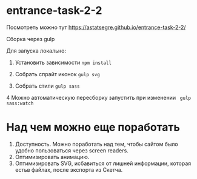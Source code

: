 # entrance-task-2-2

Посмотреть можно тут https://astatsegre.github.io/entrance-task-2-2/

Сборка через gulp

Для запуска локально:

1. Установить зависимости
``` npm install ```

2. Собрать спрайт иконок
```gulp svg```

3. Собрать стили
```gulp sass```

4 Можно автоматическую пересборку запустить при изменении
``` gulp sass:watch```

# Над чем можно еще поработать
1. Доступность. Можно поработать над тем, чтобы сайтом было удобно пользоваться через screen readers.
2. Оптимизировать анимацию.
3. Оптимизировать SVG, исбавиться от лишней информации, которая естьв файлах, после экспорта из Скетча.
